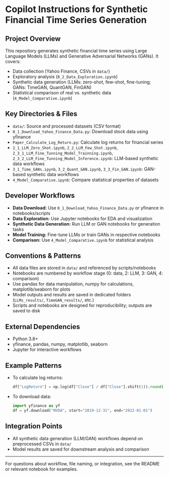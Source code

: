 # Copilot Instructions for Synthetic Financial Time Series Generation

## Project Overview
This repository generates synthetic financial time series using Large Language Models (LLMs) and Generative Adversarial Networks (GANs). It covers:
- Data collection (Yahoo Finance, CSVs in `data/`)
- Exploratory analysis (`0_2_Data_Exploration.ipynb`)
- Synthetic data generation (LLMs: zero-shot, few-shot, fine-tuning; GANs: TimeGAN, QuantGAN, FinGAN)
- Statistical comparison of real vs. synthetic data (`4_Model_Comparative.ipynb`)

## Key Directories & Files
- `data/`: Source and processed datasets (CSV format)
- `0_1_Download_Yahoo_Finance_Data.py`: Download stock data using yfinance
- `Paper_Calculate_Log_Return.py`: Calculate log returns for financial series
- `2_1_LLM_Zero_Shot.ipynb`, `2_2_LLM_Few_Shot.ipynb`, `2_3_1_LLM_Fine_Tunning_Model_Trainning.ipynb`, `2_3_2_LLM_Fine_Tunning_Model_Inference.ipynb`: LLM-based synthetic data workflows
- `3_1_Time_GANs.ipynb`, `3_2_Quant_GAN.ipynb`, `3_3_Fin_GAN.ipynb`: GAN-based synthetic data workflows
- `4_Model_Comparative.ipynb`: Compare statistical properties of datasets

## Developer Workflows
- **Data Download:** Use `0_1_Download_Yahoo_Finance_Data.py` or yfinance in notebooks/scripts
- **Data Exploration:** Use Jupyter notebooks for EDA and visualization
- **Synthetic Data Generation:** Run LLM or GAN notebooks for generation tasks
- **Model Training:** Fine-tune LLMs or train GANs in respective notebooks
- **Comparison:** Use `4_Model_Comparative.ipynb` for statistical analysis

## Conventions & Patterns
- All data files are stored in `data/` and referenced by scripts/notebooks
- Notebooks are numbered by workflow stage (0: data, 2: LLM, 3: GAN, 4: comparison)
- Use pandas for data manipulation, numpy for calculations, matplotlib/seaborn for plots
- Model outputs and results are saved in dedicated folders (`LLMs_results/`, `TimeGAN_results/`, etc.)
- Scripts and notebooks are designed for reproducibility; outputs are saved to disk

## External Dependencies
- Python 3.8+
- yfinance, pandas, numpy, matplotlib, seaborn
- Jupyter for interactive workflows

## Example Patterns
- To calculate log returns:
  ```python
  df["LogReturn"] = np.log(df["Close"] / df["Close"].shift(1)).round(4)
  ```
- To download data:
  ```python
  import yfinance as yf
  df = yf.download("NVDA", start="2019-12-31", end="2022-01-01")
  ```

## Integration Points
- All synthetic data generation (LLM/GAN) workflows depend on preprocessed CSVs in `data/`
- Model results are saved for downstream analysis and comparison

---

For questions about workflow, file naming, or integration, see the README or relevant notebook for examples.

